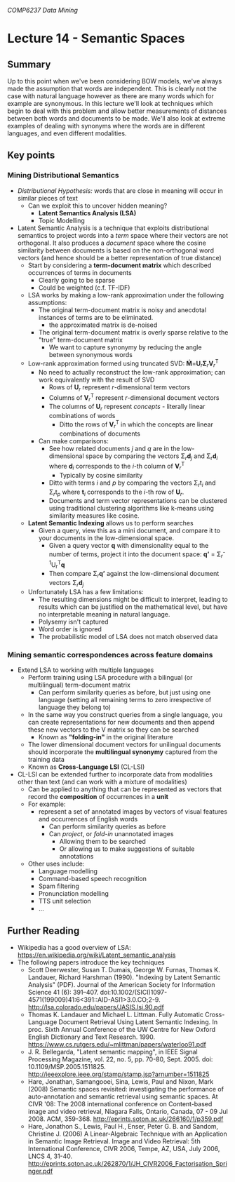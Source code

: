 *COMP6237 Data Mining*

# Lecture 14 - Semantic Spaces

## Summary
Up to this point when we've been considering BOW models, we've always made the assumption that words are independent. This is clearly not the case with natural language however as there are many words which for example are synonymous. In this lecture we'll look at techniques which begin to deal with this problem and allow better measurements of distances between both words and documents to be made. We'll also look at extreme examples of dealing with synonyms where the words are in different languages, and even different modalities.

## Key points

### Mining Distributional Semantics

* *Distributional Hypothesis:* words that are close in meaning will occur in similar pieces of text
	- Can we exploit this to uncover hidden meaning?
		- **Latent Semantics Analysis (LSA)**
		- Topic Modelling 
* Latent Semantic Analysis is a technique that exploits distributional semantics to project words into a *term* space where their vectors are not orthogonal. It also produces a *document* space where the cosine similarity between documents is based on the non-orthogonal word vectors (and hence should be a better representation of true distance)
	- Start by considering a **term-document matrix** which described occurrences of terms in documents
		+ Clearly going to be sparse
		+ Could be weighted (c.f. TF-IDF)
	- LSA works by making a low-rank approximation under the following assumptions:
		+ The original term-document matrix is noisy and anecdotal instances of terms are to be eliminated. 
			- the approximated matrix is de-noised
		+ The original term-document matrix is overly sparse relative to the "true" term-document matrix 
			- We want to capture synonymy by reducing the angle between synonymous words
	- Low-rank approximation formed using truncated SVD: **Ḿ**=**U**<sub>*r*</sub>**Σ**<sub>*r*</sub>**V**<sub>*r*</sub><sup>T</sup>
		+ No need to actually reconstruct the low-rank approximation; can work equivalently with the result of SVD
			* Rows of **U**<sub>*r*</sub> represent *r*-dimensional term vectors
			* Columns of **V**<sub>*r*</sub><sup>T</sup> represent *r*-dimensional document vectors
			* The columns of **U**<sub>*r*</sub> represent *concepts* - literally linear combinations of words 
				- Ditto the rows of **V**<sub>*r*</sub><sup>T</sup> in which the concepts are linear combinations of documents
		+ Can make comparisons:
			* See how related documents *j* and *q* are in the low-dimensional space by comparing the vectors Σ<sub>*r*</sub>**d**<sub>*j*</sub> and Σ<sub>r</sub>**d**<sub>*i*</sub> where **d**<sub>*i*</sub> corresponds to the *i*-th column of **V**<sub>*r*</sub><sup>T</sup>
				- Typically by cosine similarity
			* Ditto with terms *i* and *p* by comparing the vectors Σ<sub>*r*</sub>t<sub>*i*</sub> and Σ<sub>*r*</sub>t<sub>*p*</sub> where **t**<sub>*i*</sub> corresponds to the *i*-th row of **U**<sub>*r*</sub>.
			* Documents and term vector representations can be clustered using traditional clustering algorithms like k-means using similarity measures like cosine.
	- **Latent Semantic Indexing** allows us to perform searches
		+ Given a query, view this as a mini document, and compare it to your documents in the low-dimensional space.
			- Given a query vector **q** with dimensionality equal to the number of terms, project it into the document space: **q’** = Σ<sub>*r*</sub><sup>-1</sup>U<sub>r</sub><sup>T</sup>**q**
			- Then compare Σ<sub>*r*</sub>**q’** against the low-dimensional document vectors Σ<sub>*r*</sub>**d**<sub>*j*</sub>
	- Unfortunately LSA has a few limitations:
		+ The resulting dimensions might be difficult to interpret, leading to results which can be justified on the mathematical level, but have no interpretable meaning in natural language.
		+ Polysemy isn't captured
		+ Word order is ignored	
		+ The probabilistic model of LSA does not match observed data

### Mining semantic correspondences across feature domains

* Extend LSA to working with multiple languages
	- Perform training using LSA procedure with a bilingual (or multilingual) term-document matrix
		+ Can perform similarity queries as before, but just using one language (setting all remaining terms to zero irrespective of language they belong to)
	- In the same way you construct queries from a single language, you can create representations for new documents and then append these new vectors to the V matrix so they can be searched
		+ Known as **"folding-in"** in the original literature
	- The lower dimensional document vectors for unilingual documents should incorporate the **multilingual synonymy** captured from the training data
	- Known as **Cross-Language LSI** (CL-LSI)
* CL-LSI can be extended further to incorporate data from modalities other than text (and can work with a mixture of modalities)
	- Can be applied to anything that can be represented as vectors that record the **composition** of occurrences in a **unit**
	- For example:
		+ represent a set of annotated images by vectors of visual features and occurrences of English words
			* Can perform similarity queries as before
			* Can *project*, or *fold-in* unannotated images
				- Allowing them to be searched
				- Or allowing us to make suggestions of suitable annotations
	- Other uses include:
		+ Language modelling
		+ Command-based speech recognition
		+ Spam filtering
 		+ Pronunciation modelling
		+ TTS unit selection
		+ ...

## Further Reading

* Wikipedia has a good overview of LSA: https://en.wikipedia.org/wiki/Latent_semantic_analysis
* The following papers introduce the key techniques
	- Scott Deerwester, Susan T. Dumais, George W. Furnas, Thomas K. Landauer, Richard Harshman (1990). "Indexing by Latent Semantic Analysis" (PDF). Journal of the American Society for Information Science 41 (6): 391–407. doi:10.1002/(SICI)1097-4571(199009)41:6<391::AID-ASI1>3.0.CO;2-9. http://lsa.colorado.edu/papers/JASIS.lsi.90.pdf
	- Thomas K. Landauer and Michael L. Littman. Fully Automatic Cross-Language Document Retrieval Using Latent Semantic Indexing. In proc. Sixth Annual Conference of the UW Centre for New Oxford English Dictionary and Text Research. 1990. https://www.cs.rutgers.edu/~mlittman/papers/waterloo91.pdf
	- J. R. Bellegarda, "Latent semantic mapping", in IEEE Signal Processing Magazine, vol. 22, no. 5, pp. 70-80, Sept. 2005. doi: 10.1109/MSP.2005.1511825. http://ieeexplore.ieee.org/stamp/stamp.jsp?arnumber=1511825
	- Hare, Jonathan, Samangooei, Sina, Lewis, Paul and Nixon, Mark (2008) Semantic spaces revisited: investigating the performance of auto-annotation and semantic retrieval using semantic spaces. At CIVR '08: The 2008 international conference on Content-based image and video retrieval, Niagara Falls, Ontario, Canada, 07 - 09 Jul 2008. ACM, 359-368. http://eprints.soton.ac.uk/266160/1/p359.pdf
	- Hare, Jonathon S., Lewis, Paul H., Enser, Peter G. B. and Sandom, Christine J. (2006) A Linear-Algebraic Technique with an Application in Semantic Image Retrieval. Image and Video Retrieval: 5th International Conference, CIVR 2006, Tempe, AZ, USA, July 2006, LNCS 4, 31-40. http://eprints.soton.ac.uk/262870/1/JH_CIVR2006_Factorisation_Springer.pdf
